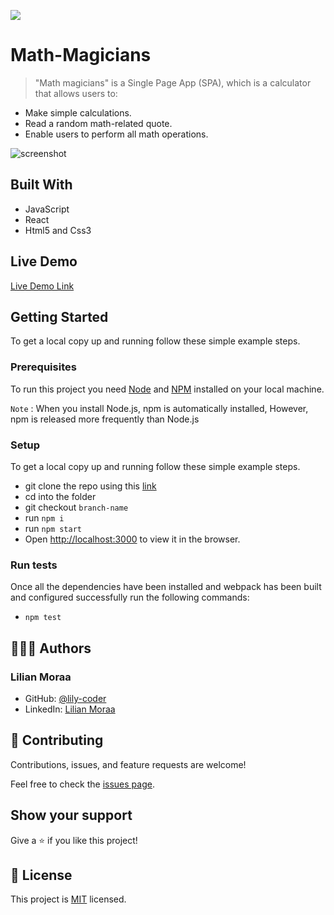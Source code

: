 ![](https://img.shields.io/badge/Microverse-blueviolet)

# Math-Magicians

> "Math magicians" is a Single Page App (SPA), which is a calculator that allows users to:
- Make simple calculations.
- Read a random math-related quote.
- Enable users to perform all math operations.

![screenshot](./app_screenshot.png)

## Built With

- JavaScript
- React
- Html5 and Css3

## Live Demo

[Live Demo Link](https://lily-coder.github.io/math-magicians/)


## Getting Started

To get a local copy up and running follow these simple example steps.

### Prerequisites

To run this project you need [Node](https://nodejs.org/en/) and [NPM](https://docs.npmjs.com/about-npm-versions) installed on your local machine.

`Note` : When you install Node.js, npm is automatically installed, However, npm is released more frequently than Node.js

### Setup
To get a local copy up and running follow these simple example steps.

- git clone the repo using this [link](https://github.com/lily-coder/math-magicians.git)
- cd into the folder
- git checkout `branch-name`
- run `npm i`
- run `npm start`
- Open [http://localhost:3000](http://localhost:3000) to view it in the browser.
### Run tests
Once all the dependencies have been installed and webpack has been built and configured successfully run the following commands:

- `npm test`
## 🙎🏾‍♂️ Authors
### Lilian Moraa

- GitHub: [@lily-coder](https://github.com/lily-coder/)
- LinkedIn: [Lilian Moraa](https://www.linkedin.com/in/lilian-moraa-99950b1b8/)

## 🤝 Contributing

Contributions, issues, and feature requests are welcome!

Feel free to check the [issues page](https://github.com/lily-coder/math-magicians/issues).

## Show your support

Give a ⭐️ if you like this project!

## 📝 License

This project is [MIT](./MIT.md) licensed.
